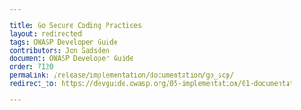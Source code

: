 ```yaml
---

title: Go Secure Coding Practices
layout: redirected
tags: OWASP Developer Guide
contributors: Jon Gadsden
document: OWASP Developer Guide
order: 7120
permalink: /release/implementation/documentation/go_scp/
redirect_to: https://devguide.owasp.org/05-implementation/01-documentation/02-go-scp/

---
```

